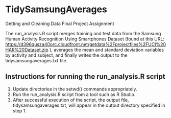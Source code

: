 # TidySamsungAverages
Getting and Cleaning Data Final Project Assignment

The run_analysis.R script merges training and test data from the Samsung Human Activity Recognition Using Smartphones Dataset (found at this URL:  https://d396qusza40orc.cloudfront.net/getdata%2Fprojectfiles%2FUCI%20HAR%20Dataset.zip ), averages the mean and standard deviation variables by activity and subject, and finally writes the output to the tidysamsungaverages.txt file.

## Instructions for running the run_analysis.R script
1. Update directories in the setwd() commands appropriately. 
2. Run the run_analysis.R script from a tool such as R Studio.
3. After successful execution of the script, the output file, tidysamsungaverages.txt, will appear in the output directory specified in step 1.
